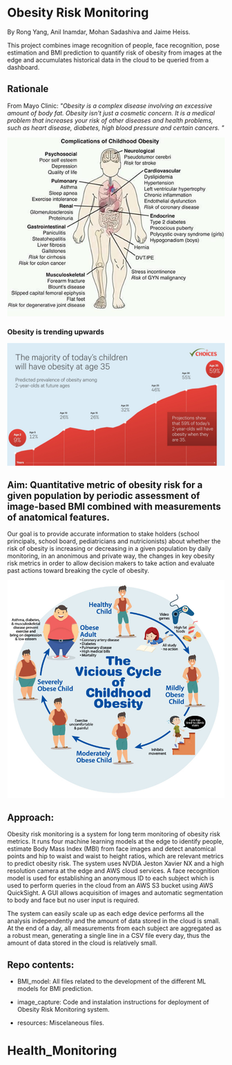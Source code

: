 
# Obesity Risk Monitoring

By Rong Yang, Anil Inamdar, Mohan Sadashiva and Jaime Heiss. 

This project combines image recognition of people, face recognition, pose estimation and BMI prediction to quantify risk of obesity from images at the edge and accumulates historical data in the cloud to be queried from a dashboard. 

## Rationale

From Mayo Clinic: *"Obesity is a complex disease involving an excessive amount of body fat. Obesity isn't just a cosmetic concern. It is a medical problem that increases your risk of other diseases and health problems, such as heart disease, diabetes, high blood pressure and certain cancers. "*

![Complications associated with obesity](resources/readme_images/complications.jpg)

### Obesity is trending upwards
![obesity trend](resources/readme_images/obesity_prediction_v3.jpg)

## Aim: Quantitative metric of obesity risk for a given population by periodic assessment of image-based BMI combined with measurements of anatomical features. 

Our goal is to provide accurate information to stake holders (school principals, school board, pediatricians and nutricionists) about whether the risk of obesity is increasing or decreasing in a given population by daily monitoring, in an anonimous and private way, the changes in key obesity risk metrics in order to allow decision makers to take action and evaluate past actions toward breaking the cycle of obesity.

![obesity cycle](resources/readme_images/Childhood-Obesity-3.jpg)

## Approach:
Obesity risk monitoring is a system for long term monitoring of obesity risk metrics. It runs four machine learning models at the edge to identify people, estimate Body Mass Index (MBI) from face images and detect anatomical points and hip to waist and waist to height ratios, which are relevant metrics to predict obesity risk. The system uses NVDIA Jeston Xavier NX and a high resolution camera at the edge and AWS cloud services. A face recognition model is used for establishing an anonymous ID to each subject which is used to perform queries in the cloud from an AWS S3 bucket using AWS QuickSight. A GUI allows acquisition of images and automatic segmentation to body and face but no user input is required.

The system can easily scale up as each edge device performs all the analysis independently and the amount of data stored in the cloud is small. At the end of a day, all measurements from each subject are aggregated as a robust mean, generating a single line in a CSV file every day, thus the amount of data stored in the cloud is relatively small. 

## Repo contents:

 - BMI_model: All files related to the development of the different ML models for BMI prediction. 

 - image_capture: Code and instalation instructions for deployment of Obesity Risk Monitoring system. 

 - resources: Miscelaneous files.
# Health_Monitoring
